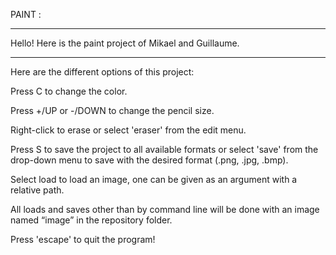 PAINT :

----------------------------------------------------------------------------

Hello!
Here is the paint project of Mikael and Guillaume.

----------------------------------------------------------------------------

Here are the different options of this project:

Press C to change the color.

Press +/UP or -/DOWN to change the pencil size.

Right-click to erase or select 'eraser' from the edit menu.

Press S to save the project to all available formats or
select 'save' from the drop-down menu to save with
the desired format (.png, .jpg, .bmp).

Select load to load an image, one can be given as
an argument with a relative path.

All loads and saves other than by command line will be done
with an image named “image” in the repository folder.

Press 'escape' to quit the program!
